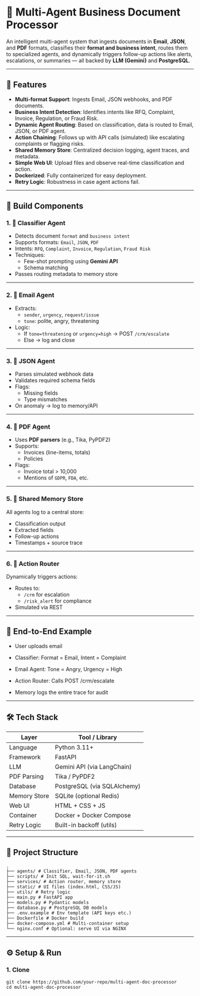 # 🧠 Multi-Agent Business Document Processor

An intelligent multi-agent system that ingests documents in **Email**, **JSON**, and **PDF** formats, classifies their **format and business intent**, routes them to specialized agents, and dynamically triggers follow-up actions like alerts, escalations, or summaries — all backed by **LLM (Gemini)** and **PostgreSQL**.

---

## 🚀 Features

- **Multi-format Support**: Ingests Email, JSON webhooks, and PDF documents.
- **Business Intent Detection**: Identifies intents like RFQ, Complaint, Invoice, Regulation, or Fraud Risk.
- **Dynamic Agent Routing**: Based on classification, data is routed to Email, JSON, or PDF agent.
- **Action Chaining**: Follows up with API calls (simulated) like escalating complaints or flagging risks.
- **Shared Memory Store**: Centralized decision logging, agent traces, and metadata.
- **Simple Web UI**: Upload files and observe real-time classification and action.
- **Dockerized**: Fully containerized for easy deployment.
- **Retry Logic**: Robustness in case agent actions fail.

---

## 🧩 Build Components

### 1. 🧠 Classifier Agent
- Detects document `format` and `business intent`
- Supports formats: `Email`, `JSON`, `PDF`
- Intents: `RFQ`, `Complaint`, `Invoice`, `Regulation`, `Fraud Risk`
- Techniques:
  - Few-shot prompting using **Gemini API**
  - Schema matching
- Passes routing metadata to memory store

---

### 2. 📩 Email Agent
- Extracts:
  - `sender`, `urgency`, `request/issue`
  - `tone`: polite, angry, threatening
- Logic:
  - If `tone=threatening` or `urgency=high` → POST `/crm/escalate`
  - Else → log and close

---

### 3. 🧬 JSON Agent
- Parses simulated webhook data
- Validates required schema fields
- Flags:
  - Missing fields
  - Type mismatches
- On anomaly → log to memory/API

---

### 4. 📄 PDF Agent
- Uses **PDF parsers** (e.g., Tika, PyPDF2)
- Supports:
  - Invoices (line-items, totals)
  - Policies
- Flags:
  - Invoice total > 10,000
  - Mentions of `GDPR`, `FDA`, etc.

---

### 5. 🧠 Shared Memory Store
All agents log to a central store:
- Classification output
- Extracted fields
- Follow-up actions
- Timestamps + source trace

---

### 6. 🔁 Action Router
Dynamically triggers actions:
- Routes to:
  - `/crm` for escalation
  - `/risk_alert` for compliance
- Simulated via REST

---

## 🔁 End-to-End Example
- User uploads email

- Classifier: Format = Email, Intent = Complaint

- Email Agent: Tone = Angry, Urgency = High

- Action Router: Calls POST /crm/escalate

- Memory logs the entire trace for audit


---

## 🛠️ Tech Stack

| Layer         | Tool / Library              |
|---------------|-----------------------------|
| Language      | Python 3.11+                |
| Framework     | FastAPI                     |
| LLM           | Gemini API (via LangChain)  |
| PDF Parsing   | Tika / PyPDF2               |
| Database      | PostgreSQL (via SQLAlchemy) |
| Memory Store  | SQLite (optional Redis)     |
| Web UI        | HTML + CSS + JS             |
| Container     | Docker + Docker Compose     |
| Retry Logic   | Built-in backoff (utils)    |

---

## 🧪 Project Structure

```
.
├── agents/ # Classifier, Email, JSON, PDF agents
├── scripts/ # Init SQL, wait-for-it.sh
├── services/ # Action router, memory store
├── static/ # UI files (index.html, CSS/JS)
├── utils/ # Retry logic
├── main.py # FastAPI app
├── models.py # Pydantic models
├── database.py # PostgreSQL DB models
├── .env.example # Env template (API keys etc.)
├── Dockerfile # Docker build
├── docker-compose.yml # Multi-container setup
└── nginx.conf # Optional: serve UI via NGINX
```

---

## ⚙️ Setup & Run

### 1. Clone

```
git clone https://github.com/your-repo/multi-agent-doc-processor
cd multi-agent-doc-processor
```


